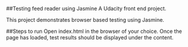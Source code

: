 ##Testing feed reader using Jasmine
A Udacity front end project.

This project demonstrates browser based testing using Jasmine.

##Steps to run
Open index.html in the browser of your choice. Once the page has loaded, test results should be displayed under the content.
